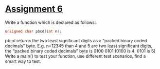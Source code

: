 # <u> Assignment 6 </u>
Write a function which is declared as follows:
```C
unsigned char pbcd(int n);
```
pbcd returns the two least significant digits as a “packed binary coded decimals” byte.
E.g. n=12345 than 4 and 5 are two least significant digits, the “packed binary coded decimals” byte is
0100 0101 (0100 is 4, 0101 is 5)<br>
Write a main() to test your function, use different test scenarios, find a smart way to test.